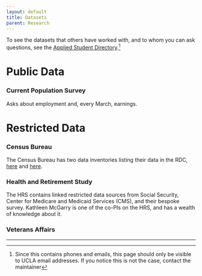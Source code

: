 ```yaml
---
layout: default
title: Datasets
parent: Research
---
```


To see the datasets that others have worked with, and to whom you can ask questions, see the [Applied Student Directory](https://docs.google.com/spreadsheets/d/14sE7CF0yZSHD7-EUwG3iR49pdMYp45CQC0N1OabIHy8/edit?usp=sharing).[^1]

# Public Data

### Current Population Survey

Asks about employment and, every March, earnings.


# Restricted Data


### Census Bureau

The Census Bureau has two data inventories listing their data in the RDC, [here](https://www.census.gov/topics/research/guidance/restricted-use-microdata/administrative-data.html) and [here](https://www.census.gov/data/datasets/time-series/demo/cps/cps-asec.html).


### Health and Retirement Study

The HRS contains linked restricted data sources from Social Security, Center for Medicare and Medicaid Services (CMS), and their bespoke survey. Kathleen McGarry is one of the co-PIs on the HRS, and has a wealth of knowledge about it.

### Veterans Affairs



----

[^1]: Since this contains phones and emails, this page should only be visible to UCLA email addresses. If you notice this is not the case, contact the maintainer
